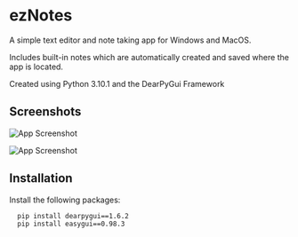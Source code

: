 
# ezNotes

A simple text editor and note taking app for Windows and MacOS.

Includes built-in notes which are automatically created and saved where the app is located.

Created using Python 3.10.1 and the DearPyGui Framework
## Screenshots

![App Screenshot](https://i.gyazo.com/48d97355fea1af457d10f88c1ae9eda9.png)

![App Screenshot](https://i.gyazo.com/0fb732b6a2f2882082e7e91e4eaa7301.png)


## Installation

Install the following packages:

```bash
  pip install dearpygui==1.6.2
  pip install easygui==0.98.3
```
